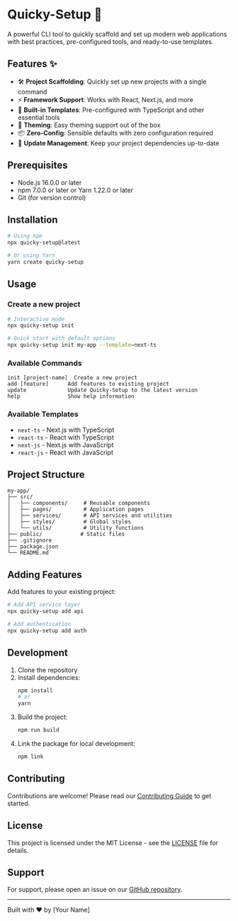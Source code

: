 # Quicky-Setup 🚀

A powerful CLI tool to quickly scaffold and set up modern web applications with best practices, pre-configured tools, and ready-to-use templates.

## Features ✨

- 🛠️ **Project Scaffolding**: Quickly set up new projects with a single command
- ⚡ **Framework Support**: Works with React, Next.js, and more
- 🔧 **Built-in Templates**: Pre-configured with TypeScript and other essential tools
- 🎨 **Theming**: Easy theming support out of the box
- 📦 **Zero-Config**: Sensible defaults with zero configuration required
- 🔄 **Update Management**: Keep your project dependencies up-to-date

## Prerequisites

- Node.js 16.0.0 or later
- npm 7.0.0 or later or Yarn 1.22.0 or later
- Git (for version control)

## Installation

```bash
# Using npm
npx quicky-setup@latest

# Or using Yarn
yarn create quicky-setup
```

## Usage

### Create a new project

```bash
# Interactive mode
npx quicky-setup init

# Quick start with default options
npx quicky-setup init my-app --template=next-ts
```

### Available Commands

```
init [project-name]  Create a new project
add [feature]      Add features to existing project
update             Update Quicky-Setup to the latest version
help               Show help information
```

### Available Templates

- `next-ts` - Next.js with TypeScript
- `react-ts` - React with TypeScript
- `next-js` - Next.js with JavaScript
- `react-js` - React with JavaScript

## Project Structure

```
my-app/
├── src/
│   ├── components/     # Reusable components
│   ├── pages/          # Application pages
│   ├── services/       # API services and utilities
│   ├── styles/         # Global styles
│   └── utils/          # Utility functions
├── public/            # Static files
├── .gitignore
├── package.json
└── README.md
```

## Adding Features

Add features to your existing project:

```bash
# Add API service layer
npx quicky-setup add api

# Add authentication
npx quicky-setup add auth
```

## Development

1. Clone the repository
2. Install dependencies:
   ```bash
   npm install
   # or
   yarn
   ```
3. Build the project:
   ```bash
   npm run build
   ```
4. Link the package for local development:
   ```bash
   npm link
   ```

## Contributing

Contributions are welcome! Please read our [Contributing Guide](CONTRIBUTING.md) to get started.

## License

This project is licensed under the MIT License - see the [LICENSE](LICENSE) file for details.

## Support

For support, please open an issue on our [GitHub repository](https://github.com/yourusername/quicky-setup/issues).

---

Built with ❤️ by [Your Name]